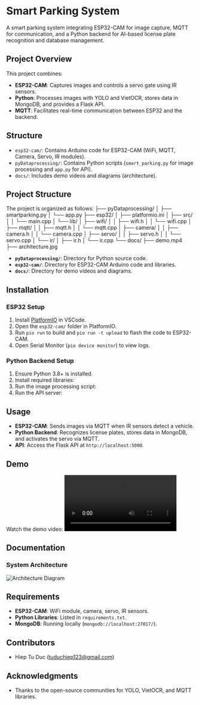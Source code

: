 # Smart Parking System

A smart parking system integrating ESP32-CAM for image capture, MQTT for communication, and a Python backend for AI-based license plate recognition and database management.

## Project Overview
This project combines:
- **ESP32-CAM**: Captures images and controls a servo gate using IR sensors.
- **Python**: Processes images with YOLO and VietOCR, stores data in MongoDB, and provides a Flask API.
- **MQTT**: Facilitates real-time communication between ESP32 and the backend.

## Structure
- `esp32-cam/`: Contains Arduino code for ESP32-CAM (WiFi, MQTT, Camera, Servo, IR modules).
- `pyDataprocessing/`: Contains Python scripts (`smart_parking.py` for image processing and `app.py` for API).
- `docs/`: Includes demo videos and diagrams (architecture).

## Project Structure
The project is organized as follows:
├── pyDataprocessing/
│   ├── smartparking.py
│   └── app.py
├── esp32/
│   ├── platformio.ini
│   ├── src/
│   │   └── main.cpp
│   └── lib/
│       ├── wifi/
│       │   ├── wifi.h
│       │   └── wifi.cpp
│       ├── mqtt/
│       │   ├── mqtt.h
│       │   └── mqtt.cpp
│       ├── camera/
│       │   ├── camera.h
│       │   └── camera.cpp
│       ├── servo/
│       │   ├── servo.h
│       │   └── servo.cpp
│       └── ir/
│           ├── ir.h
│           └── ir.cpp
└── docs/
├── demo.mp4
├── architecture.jpg












- **`pyDataprocessing/`**: Directory for Python source code.
- **`esp32-cam/`**: Directory for ESP32-CAM Arduino code and libraries.
- **`docs/`**: Directory for demo videos and diagrams.

## Installation

### ESP32 Setup
1. Install [PlatformIO](https://platformio.org/) in VSCode.
2. Open the `esp32-cam/` folder in PlatformIO.
3. Run `pio run` to build and `pio run -t upload` to flash the code to ESP32-CAM.
4. Open Serial Monitor (`pio device monitor`) to view logs.

### Python Backend Setup
1. Ensure Python 3.8+ is installed.
2. Install required libraries:
3. Run the image processing script:
4. Run the API server:

## Usage
- **ESP32-CAM**: Sends images via MQTT when IR sensors detect a vehicle.
- **Python Backend**: Recognizes license plates, stores data in MongoDB, and activates the servo via MQTT.
- **API**: Access the Flask API at `http://localhost:5000`.

## Demo
Watch the demo video:
![Demo Video](docs/demo.mp4)

## Documentation
### System Architecture
![Architecture Diagram](docs/architecture.png)

## Requirements
- **ESP32-CAM**: WiFi module, camera, servo, IR sensors.
- **Python Libraries**: Listed in `requirements.txt`.
- **MongoDB**: Running locally (`mongodb://localhost:27017/`).

## Contributors
- Hiep Tu Duc (tuduchiep123@gmail.com)

## Acknowledgments
- Thanks to the open-source communities for YOLO, VietOCR, and MQTT libraries.
